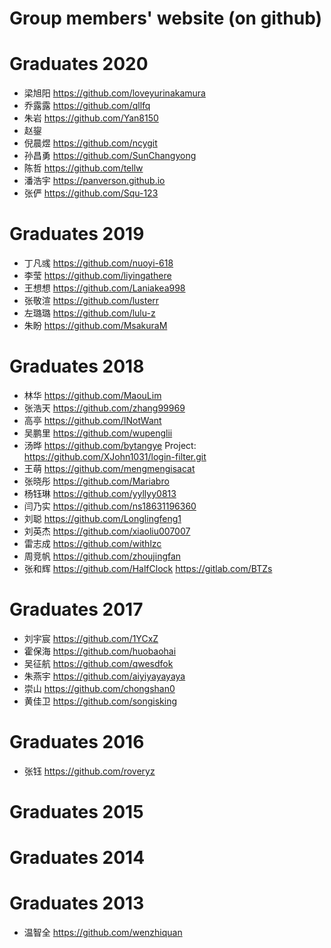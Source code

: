 # Group members' website (on github)

# Graduates 2020
 + 梁旭阳 https://github.com/loveyurinakamura
 + 乔露露 https://github.com/qllfq
 + 朱岩 https://github.com/Yan8150
 + 赵鋆
 + 倪晨煜 https://github.com/ncygit
 + 孙昌勇 https://github.com/SunChangyong
 + 陈哲 https://github.com/tellw
 + 潘浩宇 https://panverson.github.io
 + 张俨 https://github.com/Squ-123

# Graduates 2019
 + 丁凡彧 https://github.com/nuoyi-618
 + 李莹   https://github.com/liyingathere
 + 王想想 https://github.com/Laniakea998
 + 张敬渲 https://github.com/lusterr
 + 左璐璐 https://github.com/lulu-z
 + 朱盼   https://github.com/MsakuraM 
 
# Graduates 2018
 + 林华   https://github.com/MaouLim
 + 张浩天 https://github.com/zhang99969
 + 高亭   https://github.com/INotWant
 + 吴鹏里 https://github.com/wupenglii
 + 汤晔   https://github.com/bytangye   Project: https://github.com/XJohn1031/login-filter.git
 + 王萌   https://github.com/mengmengisacat
 + 张晓彤 https://github.com/Mariabro
 + 杨钰琳 https://github.com/yyllyy0813
 + 闫乃实 https://github.com/ns18631196360
 + 刘聪   https://github.com/Longlingfeng1 
 + 刘英杰 https://github.com/xiaoliu007007
 + 雷志成 https://github.com/withlzc
 + 周竞帆 https://github.com/zhoujingfan
 + 张和辉 https://github.com/HalfClock  https://gitlab.com/BTZs
 
# Graduates 2017
 + 刘宇宸 https://github.com/1YCxZ
 + 霍保海 https://github.com/huobaohai
 + 吴征航 https://github.com/qwesdfok
 + 朱燕宇 https://github.com/aiyiyayayaya
 + 崇山   https://github.com/chongshan0
 + 黄佳卫 https://github.com/songisking

# Graduates 2016
 + 张钰   https://github.com/roveryz
# Graduates 2015
# Graduates 2014
# Graduates 2013
 + 温智全 https://github.com/wenzhiquan
